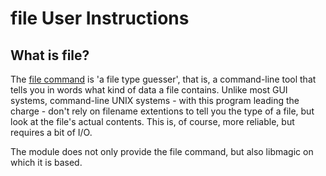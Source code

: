 # file User Instructions

## What is file?

The [file command](https://www.darwinsys.com/file/) 
is 'a file type guesser', that is, a command-line tool
that tells you in words what kind of data a file contains. Unlike most
GUI systems, command-line UNIX systems - with this program leading the
charge - don't rely on filename extentions to tell you the type of a file,
but look at the file's actual contents. This is, of course, more reliable,
but requires a bit of I/O.

The module does not only provide the file command, but also libmagic on
which it is based.
